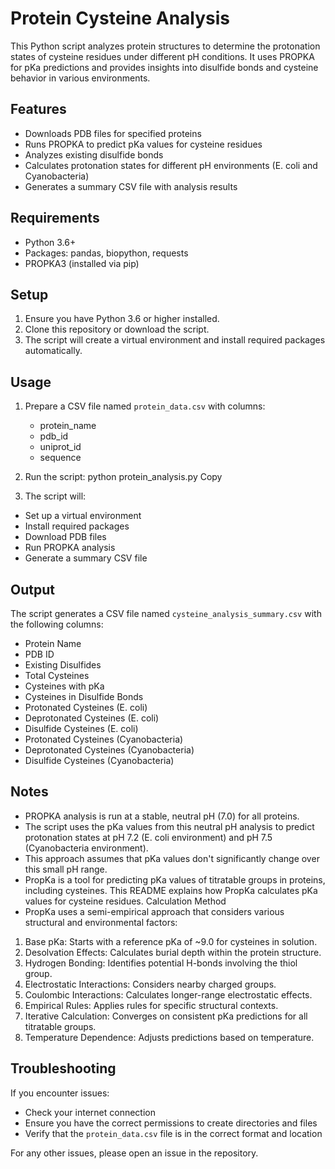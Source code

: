 # Protein Cysteine Analysis

This Python script analyzes protein structures to determine the protonation states of cysteine residues under different pH conditions. It uses PROPKA for pKa predictions and provides insights into disulfide bonds and cysteine behavior in various environments.

## Features

- Downloads PDB files for specified proteins
- Runs PROPKA to predict pKa values for cysteine residues
- Analyzes existing disulfide bonds
- Calculates protonation states for different pH environments (E. coli and Cyanobacteria)
- Generates a summary CSV file with analysis results

## Requirements

- Python 3.6+
- Packages: pandas, biopython, requests
- PROPKA3 (installed via pip)

## Setup

1. Ensure you have Python 3.6 or higher installed.
2. Clone this repository or download the script.
3. The script will create a virtual environment and install required packages automatically.

## Usage

1. Prepare a CSV file named `protein_data.csv` with columns:
   - protein_name
   - pdb_id
   - uniprot_id
   - sequence

2. Run the script:
python protein_analysis.py
Copy
3. The script will:
- Set up a virtual environment
- Install required packages
- Download PDB files
- Run PROPKA analysis
- Generate a summary CSV file

## Output

The script generates a CSV file named `cysteine_analysis_summary.csv` with the following columns:

- Protein Name
- PDB ID
- Existing Disulfides
- Total Cysteines
- Cysteines with pKa
- Cysteines in Disulfide Bonds
- Protonated Cysteines (E. coli)
- Deprotonated Cysteines (E. coli)
- Disulfide Cysteines (E. coli)
- Protonated Cysteines (Cyanobacteria)
- Deprotonated Cysteines (Cyanobacteria)
- Disulfide Cysteines (Cyanobacteria)

## Notes

- PROPKA analysis is run at a stable, neutral pH (7.0) for all proteins.
- The script uses the pKa values from this neutral pH analysis to predict protonation states at pH 7.2 (E. coli environment) and pH 7.5 (Cyanobacteria environment).
- This approach assumes that pKa values don't significantly change over this small pH range.
- PropKa is a tool for predicting pKa values of titratable groups in proteins, including cysteines. This README explains how PropKa calculates pKa values for cysteine residues.
Calculation Method
- PropKa uses a semi-empirical approach that considers various structural and environmental factors:
1. Base pKa: Starts with a reference pKa of ~9.0 for cysteines in solution.
2. Desolvation Effects: Calculates burial depth within the protein structure.
3. Hydrogen Bonding: Identifies potential H-bonds involving the thiol group.
4. Electrostatic Interactions: Considers nearby charged groups.
5. Coulombic Interactions: Calculates longer-range electrostatic effects.
6. Empirical Rules: Applies rules for specific structural contexts.
7. Iterative Calculation: Converges on consistent pKa predictions for all titratable groups.
8. Temperature Dependence: Adjusts predictions based on temperature.

## Troubleshooting

If you encounter issues:
- Check your internet connection
- Ensure you have the correct permissions to create directories and files
- Verify that the `protein_data.csv` file is in the correct format and location

For any other issues, please open an issue in the repository.
